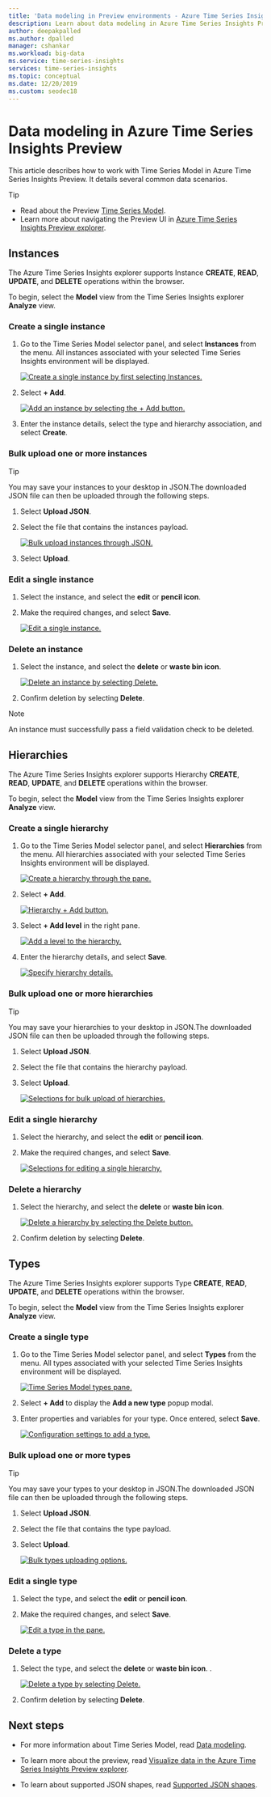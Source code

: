 ```yaml
---
title: 'Data modeling in Preview environments - Azure Time Series Insights | Microsoft Docs'
description: Learn about data modeling in Azure Time Series Insights Preview.
author: deepakpalled
ms.author: dpalled
manager: cshankar
ms.workload: big-data
ms.service: time-series-insights
services: time-series-insights
ms.topic: conceptual
ms.date: 12/20/2019
ms.custom: seodec18
---
```


# Data modeling in Azure Time Series Insights Preview

This article describes how to work with Time Series Model in Azure Time Series Insights Preview. It details several common data scenarios.

> [!TIP]
> * Read about the Preview [Time Series Model](time-series-insights-update-tsm.md).
> * Learn more about navigating the Preview UI in [Azure Time Series Insights Preview explorer](./time-series-insights-update-explorer.md).

## Instances

The Azure Time Series Insights explorer supports Instance **CREATE**, **READ**, **UPDATE**, and **DELETE** operations within the browser. 

To begin, select the **Model** view from the Time Series Insights explorer **Analyze** view.

### Create a single instance

1. Go to the Time Series Model selector panel, and select **Instances** from the menu. All instances associated with your selected Time Series Insights environment will be displayed.

    [![Create a single instance by first selecting Instances.](media/v2-update-how-to-tsm/how-to-tsm-instances-panel.png)](media/v2-update-how-to-tsm/how-to-tsm-instances-panel.png#lightbox)

1. Select **+ Add**.

    [![Add an instance by selecting the + Add button.](media/v2-update-how-to-tsm/how-to-tsm-add-instance.png)](media/v2-update-how-to-tsm/how-to-tsm-add-instance.png#lightbox)

1. Enter the instance details, select the type and hierarchy association, and select **Create**.

### Bulk upload one or more instances

> [!TIP]
> You may save your instances to your desktop in JSON.The downloaded JSON file can then be uploaded through the following steps.

1. Select **Upload JSON**.
1. Select the file that contains the instances payload.

    [![Bulk upload instances through JSON.](media/v2-update-how-to-tsm/how-to-tsm-bulk-upload-instances.png)](media/v2-update-how-to-tsm/how-to-tsm-bulk-upload-instances.png#lightbox)

1. Select **Upload**.

### Edit a single instance

1. Select the instance, and select the **edit** or **pencil icon**. 
1. Make the required changes, and select **Save**.

    [![Edit a single instance.](media/v2-update-how-to-tsm/how-to-tsm-edit-instance.png)](media/v2-update-how-to-tsm/how-to-tsm-edit-instance.png#lightbox)

### Delete an instance

1. Select the instance, and select the **delete** or **waste bin icon**.

   [![Delete an instance by selecting Delete.](media/v2-update-how-to-tsm/how-to-tsm-delete-instance.png)](media/v2-update-how-to-tsm/how-to-tsm-delete-instance.png#lightbox)

1. Confirm deletion by selecting **Delete**.

> [!NOTE]
> An instance must successfully pass a field validation check to be deleted.

## Hierarchies

The Azure Time Series Insights explorer supports Hierarchy **CREATE**, **READ**, **UPDATE**, and **DELETE** operations within the browser. 

To begin, select the **Model** view from the Time Series Insights explorer **Analyze** view.

### Create a single hierarchy

1. Go to the Time Series Model selector panel, and select **Hierarchies** from the menu. All hierarchies associated with your selected Time Series Insights environment will be displayed.

    [![Create a hierarchy through the pane.](media/v2-update-how-to-tsm/how-to-tsm-hierarchy-panel.png)](media/v2-update-how-to-tsm/how-to-tsm-hierarchy-panel.png#lightbox)

1. Select **+ Add**.

    [![Hierarchy + Add button.](media/v2-update-how-to-tsm/how-to-tsm-add-new-hierarchy.png)](media/v2-update-how-to-tsm/how-to-tsm-add-new-hierarchy.png#lightbox)

1. Select **+ Add level** in the right pane.

    [![Add a level to the hierarchy.](media/v2-update-how-to-tsm/how-to-tsm-save-hierarchy-levels.png)](media/v2-update-how-to-tsm/how-to-tsm-save-hierarchy-levels.png#lightbox)

1. Enter the hierarchy details, and select **Save**.

    [![Specify hierarchy details.](media/v2-update-how-to-tsm/how-to-tsm-add-hierarchy-level.png)](media/v2-update-how-to-tsm/how-to-tsm-add-hierarchy-level.png#lightbox)

### Bulk upload one or more hierarchies

> [!TIP]
> You may save your hierarchies to your desktop in JSON.The downloaded JSON file can then be uploaded through the following steps.

1. Select **Upload JSON**.
1. Select the file that contains the hierarchy payload.
1. Select **Upload**.

    [![Selections for bulk upload of hierarchies.](media/v2-update-how-to-tsm/how-to-tsm-bulk-upload-hierarchies.png)](media/v2-update-how-to-tsm/how-to-tsm-bulk-upload-hierarchies.png#lightbox)

### Edit a single hierarchy

1. Select the hierarchy, and select the **edit** or **pencil icon**.
1. Make the required changes, and select **Save**.

    [![Selections for editing a single hierarchy.](media/v2-update-how-to-tsm/how-to-tsm-edit-hierarchy.png)](media/v2-update-how-to-tsm/how-to-tsm-edit-hierarchy.png#lightbox)

### Delete a hierarchy

1. Select the hierarchy, and select the **delete** or **waste bin icon**. 

    [![Delete a hierarchy by selecting the Delete button.](media/v2-update-how-to-tsm/how-to-tsm-delete-hierarchy.png)](media/v2-update-how-to-tsm/how-to-tsm-delete-hierarchy.png#lightbox)

1. Confirm deletion by selecting **Delete**.

## Types

The Azure Time Series Insights explorer supports Type **CREATE**, **READ**, **UPDATE**, and **DELETE** operations within the browser. 

To begin, select the **Model** view from the Time Series Insights explorer **Analyze** view.

### Create a single type

1. Go to the Time Series Model selector panel, and select **Types** from the menu. All types associated with your selected Time Series Insights environment will be displayed.

    [![Time Series Model types pane.](media/v2-update-how-to-tsm/how-to-tsm-type-panel.png)](media/v2-update-how-to-tsm/how-to-tsm-type-panel.png#lightbox)

1. Select **+ Add** to display the **Add a new type** popup modal.
1. Enter properties and variables for your type. Once entered, select **Save**. 

    [![Configuration settings to add a type.](media/v2-update-how-to-tsm/how-to-tsm-add-new-type.png)](media/v2-update-how-to-tsm/how-to-tsm-add-new-type.png#lightbox)

### Bulk upload one or more types

> [!TIP]
> You may save your types to your desktop in JSON.The downloaded JSON file can then be uploaded through the following steps.

1. Select **Upload JSON**.
1. Select the file that contains the type payload.
1. Select **Upload**.

    [![Bulk types uploading options.](media/v2-update-how-to-tsm/how-to-tsm-bulk-upload-types-json.png)](media/v2-update-how-to-tsm/how-to-tsm-bulk-upload-types-json.png#lightbox)

### Edit a single type

1. Select the type, and select the **edit** or **pencil icon**.
1. Make the required changes, and select **Save**.

    [![Edit a type in the pane.](media/v2-update-how-to-tsm/how-to-tsm-edit-type.png)](media/v2-update-how-to-tsm/how-to-tsm-edit-type.png#lightbox)

### Delete a type

1. Select the type, and select the **delete** or **waste bin icon**. .

   [![Delete a type by selecting Delete.](media/v2-update-how-to-tsm/how-to-tsm-delete-type.png)](media/v2-update-how-to-tsm/how-to-tsm-delete-type.png#lightbox)

1. Confirm deletion by selecting **Delete**.

## Next steps

- For more information about Time Series Model, read [Data modeling](./time-series-insights-update-tsm.md).

- To learn more about the preview, read [Visualize data in the Azure Time Series Insights Preview explorer](./time-series-insights-update-explorer.md).

- To learn about supported JSON shapes, read [Supported JSON shapes](./time-series-insights-send-events.md#supported-json-shapes).
